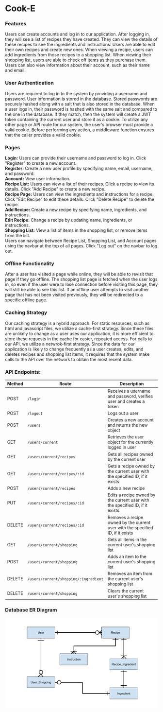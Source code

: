# Cook-E

### Features
Users can create accounts and log in to our application.  After logging in, they will see a list of recipes they have created.  They can view the details of these recipes to see the ingredients and instructions.  Users are able to edit their own recipes and create new ones.  When viewing a recipe, users can add ingredients from those recipes to a shopping list.  When viewing their shopping list, users are able to check off items as they purchase them.  Users can also view information about their account, such as their name and email.

### User Authentication
Users are required to log in to the system by providing a username and password.  User information is stored in the database.  Stored passwords are securely hashed along with a salt that is also stored in the database.  When a user logs in, their password is hashed with the same salt and compared to the one in the database.  If they match, then the system will create a JWT token containing the current user and store it as a cookie.  To utilize any other page or API route for our system, the user's browser must provide a valid cookie.  Before performing any action, a middleware function ensures that the caller provides a valid cookie.

### Pages
<b>Login:</b> Users can provide their username and password to log in.  Click "Register" to create a new account.<br>
<b>Register:</b> Create a new user profile by specifying name, email, username, and password.<br>
<b>Account:</b> View user information.<br>
<b>Recipe List:</b> Users can view a list of their recipes.  Click a recipe to view its details.  Click "Add Recipe" to create a new recipe.<br>
<b>Recipe Page:</b> Users can view the ingredients and instructions for a recipe.  Click "Edit Recipe" to edit these details.  Click "Delete Recipe" to delete the recipe.<br>
<b>Add Recipe:</b> Create a new recipe by specifying name, ingredients, and instructions.<br>
<b>Edit Recipe:</b> Change a recipe by updating name, ingredients, or instructions.<br>
<b>Shopping List:</b> View a list of items in the shopping list, or remove items from the list.<br>
Users can navigate between Recipe List, Shopping List, and Account pages using the navbar at the top of all pages.  Click "Log out" on the navbar to log out.

### Offline Functionality
After a user has visited a page while online, they will be able to revisit that page if they go offline.  The shopping list page is fetched when the user logs in, so even if the user were to lose connection before visiting this page, they will still be able to see this list.  If an offline user attempts to visit another page that has not been visited previously, they will be redirected to a specific offline page.

### Caching Strategy
Our caching strategy is a hybrid approach.  For static resources, such as html and javascript files, we utilize a cache-first strategy.  Since these files are unlikely to change as a user uses our application, it is more efficient to store these requests in the cache for easier, repeated access.  For calls to our API, we utilize a netwrok-first strategy.  Since the data for our application is likely to change frequently as a user creates, edits, and deletes recipes and shopping list items, it requires that the system make calls to the API over the network to obtain the most recent data.

### API Endpoints:
| Method | Route | Description |
|--|--|-------------------------|
| POST | `/login` | Receives a username and password, verifies user and creates a token |
| POST | `/logout` | Logs out a user |
| POST | `/users` | Creates a new account and returns the new object |
| GET | `/users/current` | Retrieves the user object for the currently logged in user |
| GET | `/users/current/recipes` | Gets all recipes owned by the current user |
| GET | `/users/current/recipes/:id` | Gets a recipe  owned by the current user with the specified ID, if it exists |
| POST | `/users/current/recipes` | Adds a new recipe |
| PUT | `/users/current/recipes/:id` | Edits a recipe owned by the current user with the specified ID, if it exists |
| DELETE | `/users/current/recipes/:id` |Removes a recipe owned by the current user with the specified ID, if it exists |
| GET | `/users/current/shopping` | Gets all items in the current user's shopping list |
| POST | `/users/current/shopping` | Adds an item to the current user's shopping list |
| DELETE | `/users/current/shopping/:ingredient` | Removes an item from the current user's shopping list |
| DELETE | `/users/current/shopping` | Clears the current user's shopping list |

### Database ER Diagram
![ER Diagram](https://github.com/FirebombDragon/PortfolioProjects/blob/main/CookE/diagrams/Milestone%202%20ER%20Diagram.png)


























